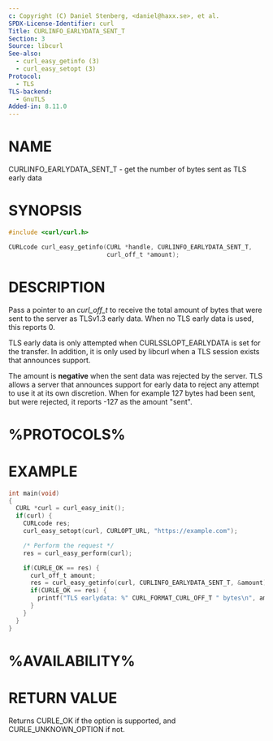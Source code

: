 ```yaml
---
c: Copyright (C) Daniel Stenberg, <daniel@haxx.se>, et al.
SPDX-License-Identifier: curl
Title: CURLINFO_EARLYDATA_SENT_T
Section: 3
Source: libcurl
See-also:
  - curl_easy_getinfo (3)
  - curl_easy_setopt (3)
Protocol:
  - TLS
TLS-backend:
  - GnuTLS
Added-in: 8.11.0
---
```


# NAME

CURLINFO_EARLYDATA_SENT_T - get the number of bytes sent as TLS early data

# SYNOPSIS

~~~c
#include <curl/curl.h>

CURLcode curl_easy_getinfo(CURL *handle, CURLINFO_EARLYDATA_SENT_T,
                           curl_off_t *amount);
~~~

# DESCRIPTION

Pass a pointer to an *curl_off_t* to receive the total amount of bytes that
were sent to the server as TLSv1.3 early data. When no TLS early
data is used, this reports 0.

TLS early data is only attempted when CURLSSLOPT_EARLYDATA is set for the
transfer. In addition, it is only used by libcurl when a TLS session exists
that announces support.

The amount is **negative** when the sent data was rejected
by the server. TLS allows a server that announces support for early data to
reject any attempt to use it at its own discretion. When for example 127
bytes had been sent, but were rejected, it reports -127 as the amount "sent".

# %PROTOCOLS%

# EXAMPLE

~~~c
int main(void)
{
  CURL *curl = curl_easy_init();
  if(curl) {
    CURLcode res;
    curl_easy_setopt(curl, CURLOPT_URL, "https://example.com");

    /* Perform the request */
    res = curl_easy_perform(curl);

    if(CURLE_OK == res) {
      curl_off_t amount;
      res = curl_easy_getinfo(curl, CURLINFO_EARLYDATA_SENT_T, &amount);
      if(CURLE_OK == res) {
        printf("TLS earlydata: %" CURL_FORMAT_CURL_OFF_T " bytes\n", amount);
      }
    }
  }
}
~~~

# %AVAILABILITY%

# RETURN VALUE

Returns CURLE_OK if the option is supported, and CURLE_UNKNOWN_OPTION if not.
